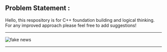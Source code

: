## Problem Statement : 
Hello, this respository is for C++ foundation building and logical thinking. For any improved approach please feel free to add suggestions!
***
![fake news]([https://github.com/KARTIKPARATKAR/Fake-News-Detection-Using-Machine-Learning/assets/100400207/f85dd273-231c-48a0-86ec-94d838a52ffe](https://www.google.com/url?sa=i&url=https%3A%2F%2Fwww.simplilearn.com%2Fwhat-is-cpp-programming-article&psig=AOvVaw2stNb8wM3w69ikXGwm3Cq6&ust=1711308099730000&source=images&cd=vfe&opi=89978449&ved=0CBIQjRxqFwoTCJCWz8uNi4UDFQAAAAAdAAAAABAE)https://www.google.com/url?sa=i&url=https%3A%2F%2Fwww.simplilearn.com%2Fwhat-is-cpp-programming-article&psig=AOvVaw2stNb8wM3w69ikXGwm3Cq6&ust=1711308099730000&source=images&cd=vfe&opi=89978449&ved=0CBIQjRxqFwoTCJCWz8uNi4UDFQAAAAAdAAAAABAE)
***
